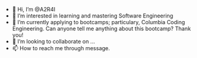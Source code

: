 - 👋 Hi, I’m @A2R4I
- 👀 I’m interested in learning and mastering Software Engineering
- 🌱 I’m currently applying to bootcamps; particulary, Columbia Coding Engineering. Can anyone tell me anything about this bootcamp? Thank you!
- 💞️ I’m looking to collaborate on ...
- 📫 How to reach me through message.

<!---
A2R4I/A2R4I is a ✨ special ✨ repository because its `README.md` (this file) appears on your GitHub profile.
You can click the Preview link to take a look at your changes.
--->
